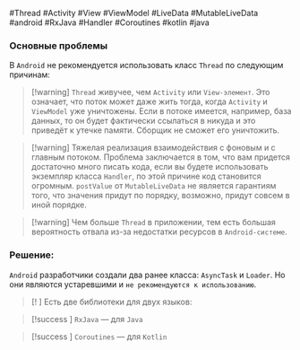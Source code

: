 #Thread #Activity #View #ViewModel #LiveData #MutableLiveData #android #RxJava #Handler #Coroutines #kotlin #java 
### Основные проблемы

В `Android` не рекомендуется использовать класс `Thread` по следующим причинам:

>[!warning] `Thread` живучее, чем `Activity` или `View-элемент`. Это означает, что поток может даже жить тогда, когда `Activity` и `ViewModel` уже уничтожены. Если в потоке имеется, например, база данных, то он будет фактически ссылаться в никуда и это приведёт к утечке памяти. Сборщик не сможет его уничтожить.

>[!warning] Тяжелая реализация взаимодействия с фоновым и с главным потоком. Проблема заключается в том, что вам придется достаточно много писать кода, если вы будете использовать экземпляр класса `Handler`, по этой причине код становится огромным. `postValue` от `MutableLiveData` не является гарантиям того, что значения придут по порядку, возможно, придут совсем в иной порядке.

>[!warning] Чем больше `Thread` в приложении, тем есть большая вероятность отвала из-за недостатки ресурсов в `Android-системе`.
### Решение:

`Android` разработчики создали два ранее класса: `AsyncTask` и `Loader`. Но они являются устаревшими и `не рекомендуются к использованию`.

>[! ] Есть двe библиотеки для двух языков:

>[!success ] `RxJava` — для `Java`

>[!success ] `Coroutines` — для `Kotlin`



